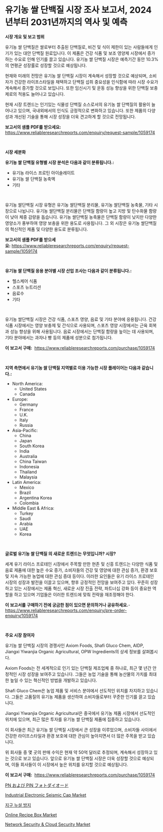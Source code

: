 <p><h1>유기농 쌀 단백질 시장 조사 보고서, 2024년부터 2031년까지의 역사 및 예측</h1></p><p><strong>시장 개요 및 보고 범위</strong></p>
<p><p>유기농 쌀 단백질은 쌀로부터 추출된 단백질로, 비건 및 식이 제한이 있는 사람들에게 인기가 있는 대안 단백질 원료입니다. 이 제품은 건강 식품 및 보조 영양제 시장에서 증가하는 수요로 인해 인기를 끌고 있습니다. 유기농 쌀 단백질 시장은 예측기간 동안 10.3%의 연평균 성장률로 성장할 것으로 예상됩니다. </p><p>현재와 미래의 전망은 유기농 쌀 단백질 시장이 계속해서 성장할 것으로 예상되며, 소비자가 건강한 라이프스타일을 채택하고 단백질 섭취 중요성을 인식함에 따라 시장 수요가 계속해서 증가할 것으로 보입니다. 또한 임신시기 및 운동 성능 향상을 위한 단백질 보충제로의 적용도 늘어나고 있습니다. </p><p>현재 시장 트렌드는 인기있는 식물성 단백질 소스로서의 유기농 쌀 단백질의 활용이 늘어나고 있으며, 국내외에서의 인식도 긍정적으로 변화하고 있습니다. 또한 제품의 다양성과 개선된 기술을 통해 시장 성장을 더욱 견고하게 할 것으로 전망됩니다.</p></p>
<p><strong>보고서의 샘플 PDF를 받으세요:</strong> <a href="https://www.reliableresearchreports.com/enquiry/request-sample/1059174">https://www.reliableresearchreports.com/enquiry/request-sample/1059174</a></p>
<p>&nbsp;</p>
<p><strong>시장 세분화</strong></p>
<p><strong>유기농 쌀 단백질 유형별 시장 분석은 다음과 같이 분류됩니다.:</strong></p>
<p><ul><li>유기농 라이스 프로틴 아이솔레이트</li><li>유기농 쌀 단백질 농축액</li><li>기타</li></ul></p>
<p>&nbsp;</p>
<p><p>유기농 쌀단백질 시장 유형은 유기농 쌀단백질 분리물, 유기농 쌀단백질 농축물, 기타 시장으로 나뉩니다. 유기농 쌀단백질 분리물은 단백질 함량이 높고 지방 및 탄수화물 함량이 낮아 체중 감량을 돕습니다. 유기농 쌀단백질 농축물은 단백질 함량이 낮지만 다양한 영양소가 풍부하여 영양 보충을 위한 용도로 사용됩니다. 그 외 시장은 유기농 쌀단백질의 혁신적인 제품 및 다양한 용도로 분류됩니다.</p></p>
<p><strong>보고서의 샘플 PDF를 받으세요:</strong>&nbsp;<a href="https://www.reliableresearchreports.com/enquiry/request-sample/1059174">https://www.reliableresearchreports.com/enquiry/request-sample/1059174</a></p>
<p>&nbsp;</p>
<p><strong> 유기농 쌀 단백질 응용 분야별 시장 산업 조사는 다음과 같이 분류됩니다.:</strong></p>
<p><ul><li>헬스케어 식품</li><li>스포츠 뉴트리션</li><li>음료수</li><li>기타</li></ul></p>
<p>&nbsp;</p>
<p><p>유기농 쌀단백질 시장은 건강 식품, 스포츠 영양, 음료 및 기타 분야에 응용됩니다. 건강 식품 시장에서는 영양 보충제 및 간식으로 사용되며, 스포츠 영양 시장에서는 근육 회복과 성능 향상을 위해 사용됩니다. 음료 시장에서는 단백질 함량을 높이는 데 사용되며, 기타 분야에서는 과자나 빵 등의 제품에 성분으로 첨가됩니다.</p></p>
<p><strong>이 보고서 구매:</strong>&nbsp; <a href="https://www.reliableresearchreports.com/purchase/1059174">https://www.reliableresearchreports.com/purchase/1059174</a></p>
<p>&nbsp;</p>
<p><strong>지역 측면에서 유기농 쌀 단백질 지역별로 이용 가능한 시장 플레이어는 다음과 같습니다.:</strong></p>
<p><ul>
    <li>
        North America:
        <ul>
            <li>United States</li>
            <li>Canada</li>
        </ul>
    </li>
    <li>
        Europe:
        <ul>
            <li>Germany</li>
            <li>France</li>
            <li>U.K.</li>
            <li>Italy</li>
            <li>Russia</li>
        </ul>
    </li>
    <li>
        Asia-Pacific:
        <ul>
            <li>China</li>
            <li>Japan</li>
            <li>South Korea</li>
            <li>India</li>
            <li>Australia</li>
            <li>China Taiwan</li>
            <li>Indonesia</li>
            <li>Thailand</li>
            <li>Malaysia</li>
        </ul>
    </li>
    <li>
        Latin America:
        <ul>
            <li>Mexico</li>
            <li>Brazil</li>
            <li>Argentina Korea</li>
            <li>Colombia</li>
        </ul>
    </li>
    <li>
        Middle East & Africa:
        <ul>
            <li>Turkey</li>
            <li>Saudi</li>
            <li>Arabia</li>
            <li>UAE</li>
            <li>Korea</li>
        </ul>
    </li>
    </ul></p>
<p>&nbsp;</p>
<p><strong>글로벌 유기농 쌀 단백질 의 새로운 트렌드는 무엇입니까? 시장?</strong></p>
<p><p>세계 유기 라이스 프로테인 시장에서 주목할 만한 현존 및 신흥 트렌드는 다양한 식품 및 음료 제품에 대한 높은 수요 증가, 소비자들의 건강 및 영양에 대한 관심 증가, 환경 보호 및 지속 가능한 농업에 대한 관심 증대 등이다. 이러한 요인들은 유기 라이스 프로테인 시장의 성장과 발전을 이끌고 있으며, 향후 긍정적인 전망을 보여주고 있다. 꾸준히 성장하고 있는 시장에서는 제품 혁신, 새로운 시장 진출 전략, 파트너십 강화 등이 중요한 역할을 하고 있으며 기업들은 이러한 트렌드에 맞춰 전략을 재조정해야 한다.</p></p>
<p><strong>이 보고서를 구매하기 전에 궁금한 점이 있으면 문의하거나 공유하세요.</strong>- <a href="https://www.reliableresearchreports.com/enquiry/pre-order-enquiry/1059174">https://www.reliableresearchreports.com/enquiry/pre-order-enquiry/1059174</a></p>
<p>&nbsp;</p>
<p><strong>주요 시장 참여자</strong></p>
<p><p>유기농 쌀 단백질 시장의 경쟁사인 Axiom Foods, Shafi Gluco Chem, AIDP, Jiangxi Yiwanjia Organic Agricultural, OPW Ingredients의 상세 정보를 살펴봅시다.</p><p>Axiom Foods는 전 세계적으로 인기 있는 단백질 제조업체 중 하나로, 최근 몇 년간 안정적인 시장 성장을 보여주고 있습니다. 그들은 농업 기술을 통해 농산물의 가치를 최대한 높일 수 있는 혁신적인 방법을 개발하고 있습니다.</p><p>Shafi Gluco Chem은 농업 제품 및 서비스 분야에서 선도적인 위치를 차지하고 있습니다. 그들은 고품질의 유기농 제품을 생산하여 소비자들로부터 꾸준한 인기를 끌고 있습니다.</p><p>Jiangxi Yiwanjia Organic Agricultural은 중국에서 유기농 제품 시장에서 선도적인 위치에 있으며, 최근 많은 투자를 유기농 쌀 단백질 제품에 집중하고 있습니다.</p><p>이 회사들은 최근 유기농 쌀 단백질 시장에서 큰 성장을 이루었으며, 소비자들 사이에서 건강한 라이프스타일과 환경 보호에 대한 관심이 높아지면서 더 많은 주목을 받고 있습니다.</p><p>위 회사들 중 몇 곳의 판매 수익은 현재 약 50억 달러로 추정되며, 계속해서 성장하고 있는 것으로 보고 있습니다. 앞으로 유기농 쌀 단백질 시장은 더욱 성장할 것으로 예상되며, 이들 회사들이 이 시장에서 높은 위치를 유지할 것으로 예상됩니다.</p></p>
<p><strong>이 보고서 구매:</strong>&nbsp;&nbsp;<a href="https://www.reliableresearchreports.com/purchase/1059174">https://www.reliableresearchreports.com/purchase/1059174</a></p>
<p><p><a href="https://github.com/jkjreqjscoxx7/Market-Research-Report-List-1/blob/main/1527443190634.md">PN および PIN フォトダイオード</a></p><p><a href="https://view.publitas.com/reportprime-1/industrial-electronic-seismic-cap-market-size-evaluating-its-market-trends-growth-and-projections-2023-2030/">Industrial Electronic Seismic Cap Market</a></p><p><a href="https://github.com/nuekbpymrrz5/Market-Research-Report-List-1/blob/main/6349656190419.md">지구 누설 방지</a></p><p><a href="https://view.publitas.com/reportprime-1/global-online-recipe-box-market-by-types-applications-and-major-players-with-regional-growth-rate-analysis-and-development-situation-from-2024-to-2031/">Online Recipe Box Market</a></p><p><a href="https://issuu.com/reportprime-2/docs/network-security-cloud-security-market-size-2030.p">Network Security & Cloud Security Market</a></p></p>
